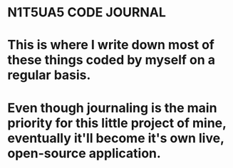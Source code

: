 # N1T5UA5 CODE JOURNAL

# This is where I write down most of these things coded by myself on a regular basis.

# Even though journaling is the main priority for this little project of mine, eventually it'll become it's own live, open-source application.
